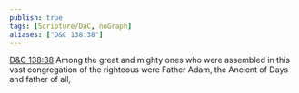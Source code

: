 ```yaml
---
publish: true
tags: [Scripture/DaC, noGraph]
aliases: ["D&C 138:38"]
---
```

[D&C 138:38](https://churchofjesuschrist.org/study/scriptures/dc-testament/dc/138?lang=eng&id=p38#p38) Among the great and mighty ones who were assembled in this vast congregation of the righteous were Father Adam, the Ancient of Days and father of all,
